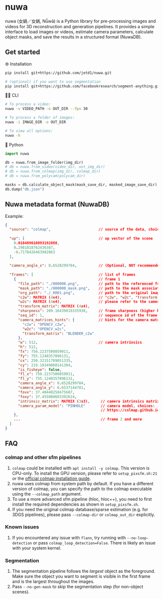# nuwa

nuwa (女媧／女娲, Nǚwā) is a Python library for pre-processing images and videos for 3D reconstruction and generation pipelines. It provides a simple interface to load images or videos, estimate camera parameters, calculate object masks, and save the results in a structured format (NuwaDB).


## Get started

⚙️ Installation

```bash
pip install git+https://github.com/jetd1/nuwa.git

# (optional) if you want to use segmentation
pip install git+https://github.com/facebookresearch/segment-anything.git
```

🧑‍💻 CLI

```bash
# To process a video:
nuwa -v VIDEO_PATH -o OUT_DIR --fps 30

# To process a folder of images:
nuwa -i IMAGE_DIR -o OUT_DIR

# To view all options:
nuwa -h
```

🐍 Python

```python
import nuwa

db = nuwa.from_image_folder(img_dir)
# db = nuwa.from_video(video_dir, out_img_dir)
# db = nuwa.from_colmap(img_dir, colmap_dir)
# db = nuwa.from_polycam(polycam_dir)

masks = db.calculate_object_mask(mask_save_dir, masked_image_save_dir)
db.dump("db.json")
```

## Nuwa metadata format (NuwaDB)

Example:

```json
{
  "source": "colmap",                      // source of the data, choices [colmap, polycam]
  
  "up": [                                  // up vector of the scene
    0.018489610893192888,
    0.2981818762436387,
    -0.7178426463982863
  ],
  
  "camera_angle_x": 0.6528299784,          // (Optional, NOT recommended) global camera angle x, if this exists, focal parameters (x and y) in frames are ignored  
  
  "frames": [                              // list of frames
    {                                      // frame 1
      "file_path": "./000000.png",         // path to the referenced frame
      "mask_path": "./000000_mask.png",    // path to the mask associated with the referenced frame (optional, "")
      "org_path": "./_0001.png",           // path to the original image of the referenced frame (optional, "")
      "c2w": MATRIX (4x4),                 // "c2w", "w2c", "transform_matrix" are the camera matrices in different conventions
      "w2c": MATRIX (4x4),                 // please refer to the camera_matrices_hints for more information
      "transform_matrix": MATRIX (4x4),
      "sharpness": 209.16439819335938,     // frame sharpness (higher better)
      "seq_id": 1,                         // sequence id of the frame from e.g. colmap (do not use this for now)
      "camera_matrices_hints": {           // hints for the camera matrices, format: "key_name: convention"
        "c2w": "OPENCV_c2w",
        "w2c": "OPENCV_w2c",
        "transform_matrix": "BLENDER_c2w"
      },
      "w": 512,                            // camera intrinsics
      "h": 512,
      "fx": 756.2237500859011,
      "fy": 755.1240357896131,
      "cx": 250.32151789051335,
      "cy": 219.18349060141304,
      "is_fisheye": false,
      "fl_x": 756.2237500859011,
      "fl_y": 755.1240357896131,
      "camera_angle_x": 0.6528299784,
      "camera_angle_y": 0.6537144781,
      "fovx": 37.40440250475687,
      "foxy": 37.455080603392624,
      "intrinsic_matrix": MATRIX (3x3),     // camera intrinsics matrix
      "camera_param_model": "PINHOLE"       // camera model, choices: [PINHOLE, OPENCV]
                                            // https://colmap.github.io/cameras.html
    },
    ...                                     // frame 2 and more
  ]
}
```

## FAQ

### colmap and other sfm pipelines
1. `colmap` could be installed with `apt install -y colmap`. This version is CPU-only. To install the GPU version, please refer to `setup_pixsfm.sh:21` or the [official colmap installation guide](https://colmap.github.io/install.html).
2. nuwa uses colmap from system path by default. If you have a different version of colmap, you can specify the path to the colmap executable using the `--colmap_path` argument.
3. To use a more advanced sfm pipeline (hloc, hloc++), you need to first install the required dependencies as shown in `setup_pixsfm.sh`.
4. If you need the original colmap database/sparse estimation (e.g. for 3DGS pipelines), please pass `--colmap-dir` or `colmap_out_dir` explicitly. 

### Known issues 
1. If you encountered any issue with `flann`, try running with `--no-loop-detection` or pass `colmap_loop_detection=False`. There is likely an issue with your system kernel.

### Segmentation
1. The segmentation pipeline follows the *largest* object as the foreground. Make sure the object you want to segment is visible in the first frame and is the largest throughout the images.
2. Pass `--no-gen-mask` to skip the segmentation step (for non-object scenes).

